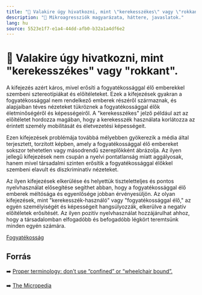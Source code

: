 ```yaml
---
title: "🚫 Valakire úgy hivatkozni, mint \"kerekesszékes\" vagy \"rokkant\"."
description: "🚫 Mikroagressziók magyarázata, háttere, javaslatok."
lang: hu
source: 5523e1f7-e1a4-44dd-afb0-b32a1a4df6e2
---
```


<div class="wiki-content agression-title">

# 🚫 Valakire úgy hivatkozni, mint "kerekesszékes" vagy "rokkant".

A kifejezés azért káros, mivel erősíti a fogyatékossággal élő emberekkel szembeni sztereotípiákat és előítéleteket. Ezek a kifejezések gyakran a fogyatékossággal nem rendelkező emberek részéről származnak, és alapjaiban téves nézeteket tükröznek a fogyatékossággal élők életminőségéről és képességeiről. A "kerekesszékes" jelző például azt az előítéletet hordozza magában, hogy a kerekesszék használata korlátozza az érintett személy mobilitását és életvezetési képességeit.

Ezen kifejezések problémája továbbá mélyebben gyökerezik a média által terjesztett, torzított képben, amely a fogyatékossággal élő embereket sokszor tehetetlen vagy másodrendű szereplőkként ábrázolja. Az ilyen jellegű kifejezések nem csupán a nyelvi pontatlanság miatt aggályosak, hanem mivel társadalmi szinten erősítik a fogyatékossággal élőkkel szembeni elavult és diszkriminatív nézeteket.

Az ilyen kifejezések elkerülése és helyettük tiszteletteljes és pontos nyelvhasználat elősegítése segíthet abban, hogy a fogyatékossággal élő emberek méltósága és egyenlősége jobban érvényesüljön. Az olyan kifejezések, mint "kerekesszék-használó" vagy "fogyatékossággal élő," az egyén személyiségét és képességeit hangsúlyozzák, elkerülve a negatív előítéletek erősítését. Az ilyen pozitív nyelvhasználat hozzájárulhat ahhoz, hogy a társadalomban elfogadóbb és befogadóbb légkört teremtsünk minden egyén számára.

<div class="categories">

[Fogyatékosság](/#/entry?id=fogyatekossag)

</div>

## Forrás

➡️ [Proper terminology: don't use “confined” or “wheelchair bound”.](https://canbc.org/blog/proper-terminology-dont-use-confined-to-or-wheelchair-bound/)


➡️ [The Micropedia](https://www.themicropedia.org/)


</div>